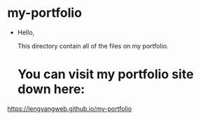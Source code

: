 # my-portfolio

* Hello,
  
  This directory contain all of the files on my portfolio.
  
  # You can visit my portfolio site down here:
https://lengyangweb.github.io/my-portfolio
